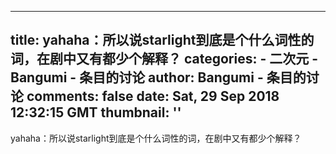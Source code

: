 
---
title: yahaha：所以说starlight到底是个什么词性的词，在剧中又有都少个解释？
categories: 
    - 二次元
    - Bangumi - 条目的讨论
author: Bangumi - 条目的讨论
comments: false
date: Sat, 29 Sep 2018 12:32:15 GMT
thumbnail: ''
---

<div>   
yahaha：所以说starlight到底是个什么词性的词，在剧中又有都少个解释？  
</div>
            